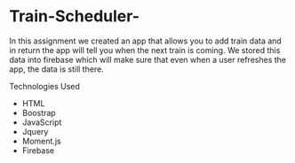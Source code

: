 # Train-Scheduler-
In this assignment we created an app that allows you to add train data and in return the app will tell you when the next train is coming. We stored this data into firebase which will make sure that even when a user refreshes the app, the data is still there. 

Technologies Used
- HTML
- Boostrap
- JavaScript
- Jquery
- Moment.js
- Firebase
